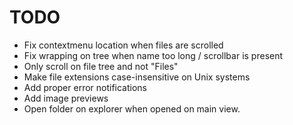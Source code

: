 # TODO
- Fix contextmenu location when files are scrolled
- Fix wrapping on tree when name too long / scrollbar is present
- Only scroll on file tree and not "Files"
- Make file extensions case-insensitive on Unix systems
- Add proper error notifications
- Add image previews
- Open folder on explorer when opened on main view.
